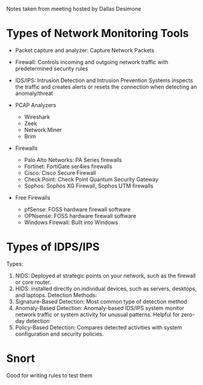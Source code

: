 Notes taken from meeting hosted by Dallas Desimone

# Types of Network Monitoring Tools
- Packet capture and analyzer: Capture Network Packets
- Firewall: Controls incoming and outgoing network traffic with predetermined security rules 
- IDS/IPS: Intrusion Detection and Intrusion Prevention Systems inspects the traffic and creates alerts or resets the connection when detecting an anomaly/threat 

- PCAP Analyzers
	- Wireshark
	- Zeek
	- Network Miner
	- Brim

- Firewalls
	- Palo Alto Networks: PA Series firewalls
	- Fortinet: FortiGate ser4ies firewalls
	- Cisco: Cisco Secure Firewall
	- Check Point: Check Point Quantum Security Gateway
	- Sophos: Sophos XG Firewall, Sophos UTM firewalls
- Free Firewalls
	- pfSense: FOSS hardware firewall software
	- OPNsense: FOSS hardware firewall software
	- Windows Firewall: Built into Windows 

# Types of IDPS/IPS

Types:
1. NIDS: Deployed at strategic points on your network, such as the firewall or core router.
2. HIDS: installed directly on individual devices, such as servers, desktops, and laptops.
Detection Methods:
1. Signature-Based Detection: Most common type of detection method
2. Anomaly-Based Detection: Anomaly-based IDS/IPS system monitor network traffic or system activity for unusual patterns. Helpful for zero-day detection
3. Policy-Based Detection: Compares detected activities with system configuration and security policies. 

# Snort
Good for writing rules to test them
